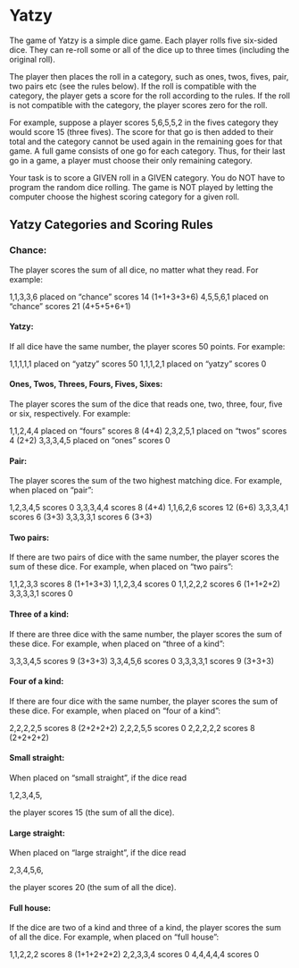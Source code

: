 # Yatzy
The game of Yatzy is a simple dice game. Each player rolls five six-sided dice. They can re-roll some or all of the dice up to three times (including the original roll).

The player then places the roll in a category, such as ones, twos, fives, pair, two pairs etc (see the rules below). If the roll is compatible with the category, the player gets a score for the roll according to the rules. If the roll is not compatible with the category, the player scores zero for the roll.

For example, suppose a player scores 5,6,5,5,2 in the fives category they would score 15 (three fives). The score for that go is then added to their total and the category cannot be used again in the remaining goes for that game. A full game consists of one go for each category. Thus, for their last go in a game, a player must choose their only remaining category.

Your task is to score a GIVEN roll in a GIVEN category. You do NOT have to program the random dice rolling. The game is NOT played by letting the computer choose the highest scoring category for a given roll.

## Yatzy Categories and Scoring Rules
### Chance:
The player scores the sum of all dice, no matter what they read. For example:

1,1,3,3,6 placed on “chance” scores 14 (1+1+3+3+6)
4,5,5,6,1 placed on “chance” scores 21 (4+5+5+6+1)

#### Yatzy:
If all dice have the same number, the player scores 50 points. For example:

1,1,1,1,1 placed on “yatzy” scores 50
1,1,1,2,1 placed on “yatzy” scores 0

#### Ones, Twos, Threes, Fours, Fives, Sixes:
The player scores the sum of the dice that reads one, two, three, four, five or six, respectively. For example:

1,1,2,4,4 placed on “fours” scores 8 (4+4)
2,3,2,5,1 placed on “twos” scores 4 (2+2)
3,3,3,4,5 placed on “ones” scores 0

#### Pair:
The player scores the sum of the two highest matching dice. For example, when placed on “pair”:

1,2,3,4,5 scores 0
3,3,3,4,4 scores 8 (4+4)
1,1,6,2,6 scores 12 (6+6)
3,3,3,4,1 scores 6 (3+3)
3,3,3,3,1 scores 6 (3+3)

#### Two pairs:
If there are two pairs of dice with the same number, the player scores the sum of these dice. For example, when placed on “two pairs”:

1,1,2,3,3 scores 8 (1+1+3+3)
1,1,2,3,4 scores 0
1,1,2,2,2 scores 6 (1+1+2+2)
3,3,3,3,1 scores 0

#### Three of a kind:
If there are three dice with the same number, the player scores the sum of these dice. For example, when placed on “three of a kind”:

3,3,3,4,5 scores 9 (3+3+3)
3,3,4,5,6 scores 0
3,3,3,3,1 scores 9 (3+3+3)

#### Four of a kind:
If there are four dice with the same number, the player scores the sum of these dice. For example, when placed on “four of a kind”:

2,2,2,2,5 scores 8 (2+2+2+2)
2,2,2,5,5 scores 0
2,2,2,2,2 scores 8 (2+2+2+2)

#### Small straight:
When placed on “small straight”, if the dice read

1,2,3,4,5,

the player scores 15 (the sum of all the dice).

#### Large straight:
When placed on “large straight”, if the dice read

2,3,4,5,6,

the player scores 20 (the sum of all the dice).

#### Full house:
If the dice are two of a kind and three of a kind, the player scores the sum of all the dice. For example, when placed on “full house”:

1,1,2,2,2 scores 8 (1+1+2+2+2)
2,2,3,3,4 scores 0
4,4,4,4,4 scores 0
